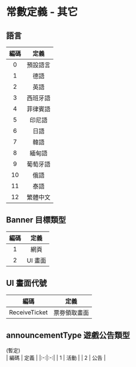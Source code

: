 # 常數定義 - 其它

## <span id="lang">語言</span>

| 編碼 | 定義 |
|:-:|:-:|
| 0 | 預設語言 |
| 1 | 德語 |
| 2 | 英語 |
| 3 | 西班牙語 |
| 4 | 菲律賓語 |
| 5 | 印尼語 |
| 6 | 日語 |
| 7 | 韓語 |
| 8 | 緬甸語 |
| 9 | 葡萄牙語 |
| 10 | 俄語 |
| 11 | 泰語 |
| 12 | 繁體中文 |

## <span id="bannerTarget">Banner 目標類型</span>

| 編碼 | 定義 |
|:-:|:-:|
| 1 | 網頁 |
| 2 | UI 畫面 |

## <span id="uiID">UI 畫面代號</span>

| 編碼 | 定義 |
|:-:|:-:|
| ReceiveTicket | 票劵領取畫面 |

## <span id="announcementType">announcementType 遊戲公告類型</span>
(暫定)
<br>
| 編碼 | 定義 |
|:-:|:-:|
| 1 | 活動 |
| 2 | 公告 |